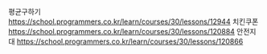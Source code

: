 평균구하기 https://school.programmers.co.kr/learn/courses/30/lessons/12944
치킨쿠폰 https://school.programmers.co.kr/learn/courses/30/lessons/120884
안전지대 https://school.programmers.co.kr/learn/courses/30/lessons/120866
